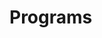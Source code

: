 
# Programs





































































































